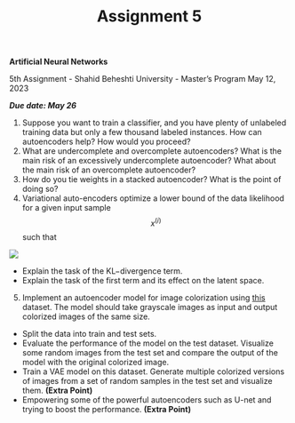 ﻿---
layout: default
title: Assignment 5
nav_order: 5
has_children: false
parent: Assignments
permalink: /assignments/Assignment 5
---

**Artificial Neural Networks**

5th Assignment - Shahid Beheshti University - Master’s Program May 12, 2023

***Due date: May 26***

1. Suppose you want to train a classifier, and you have plenty of unlabeled training data but only a few thousand labeled instances. How can autoencoders help? How would you proceed?
1. What are undercomplete and overcomplete autoencoders? What is the main risk of an excessively undercomplete autoencoder? What about the main risk of an overcomplete autoencoder?
1. How do you tie weights in a stacked autoencoder? What is the point of doing so?
1. Variational auto-encoders optimize a lower bound of the data likelihood for a given input sample $$x^{(i)}$$ such that

![](VAE.png)

- Explain the task of the KL−divergence term.
- Explain the task of the first term and its effect on the latent space.

5. Implement an autoencoder model for image colorization using [this ](https://www.kaggle.com/datasets/theblackmamba31/landscape-image-colorization)dataset. The model should take grayscale images as input and output colorized images of the same size.
- Split the data into train and test sets.
- Evaluate the performance of the model on the test dataset. Visualize some random images from the test set and compare the output of the model with the original colorized image.
- Train a VAE model on this dataset. Generate multiple colorized versions of images from a set of random samples in the test set and visualize them. **(Extra Point)**
- Empowering some of the powerful autoencoders such as U-net and trying to boost the performance. **(Extra Point)**
